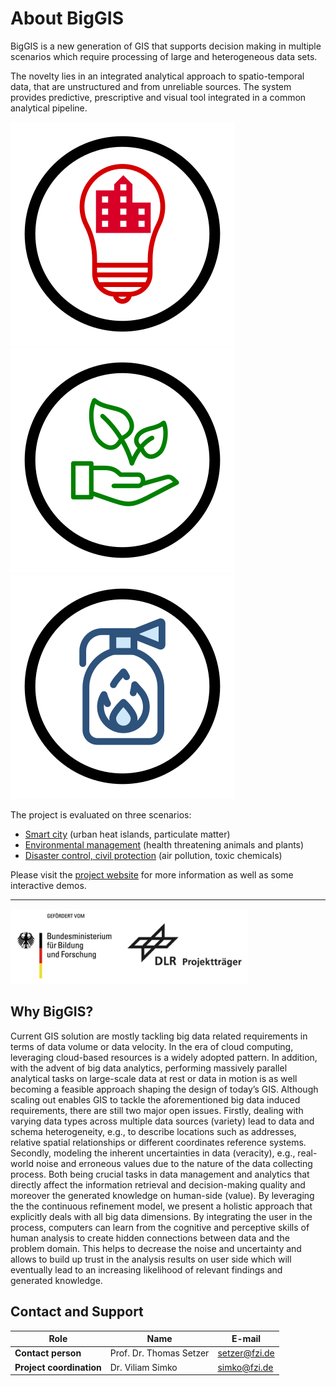 # About BigGIS

BigGIS is a new generation of GIS that supports decision making in multiple
scenarios which require processing of large and heterogeneous data sets.

The novelty lies in an integrated analytical approach to spatio-temporal
data, that are unstructured and from unreliable sources. The system provides
predictive, prescriptive and visual tool integrated in a common analytical
pipeline.

![](scenarios/img/scen-smartcity.svg)
![](scenarios/img/scen-environment.svg)
![](scenarios/img/scen-disaster.svg)


The project is evaluated on three scenarios:

 - [Smart city](scenarios/01_city) (urban heat islands, particulate matter)
 - [Environmental management](scenarios/03_env) (health threatening animals and plants)
 - [Disaster control, civil protection](scenarios/02_bos) (air pollution, toxic chemicals)

Please visit the [project website](http://biggis-project.eu) for more
information as well as some interactive demos.

-----------------------------
![BMBF logos](BMBF-logos.png)

## Why BigGIS?

Current GIS solution are mostly tackling big data related requirements in
terms of data volume or data velocity. In the era of cloud computing,
leveraging cloud-based resources is a widely adopted pattern. In addition,
with the advent of big data analytics, performing massively parallel
analytical tasks on large-scale data at rest or data in motion is as well
becoming a feasible approach shaping the design of today’s GIS. Although
scaling out enables GIS to tackle the aforementioned big data induced
requirements, there are still two major open issues. Firstly, dealing with
varying data types across multiple data sources (variety) lead to data and
schema heterogeneity, e.g., to describe locations such as addresses, relative
spatial relationships or different coordinates reference systems. Secondly,
modeling the inherent uncertainties in data (veracity), e.g., real-world
noise and erroneous values due to the nature of the data collecting process.
Both being crucial tasks in data management and analytics that directly
affect the information retrieval and decision-making quality and moreover
the generated knowledge on human-side (value). By leveraging the the
continuous refinement model, we present a holistic approach that explicitly
deals with all big data dimensions. By integrating the user in the
process, computers can learn from the cognitive and perceptive skills of
human analysis to create hidden connections between data and the problem
domain. This helps to decrease the noise and uncertainty and allows to
build up trust in the analysis results on user side which will eventually
lead to an increasing likelihood of relevant findings and generated
knowledge.

## Contact and Support

Role                      | Name                     | E-mail
--------------------------|--------------------------|---------------
**Contact person**        | Prof. Dr. Thomas Setzer  | setzer@fzi.de
**Project coordination**  | Dr. Viliam Simko         | simko@fzi.de
